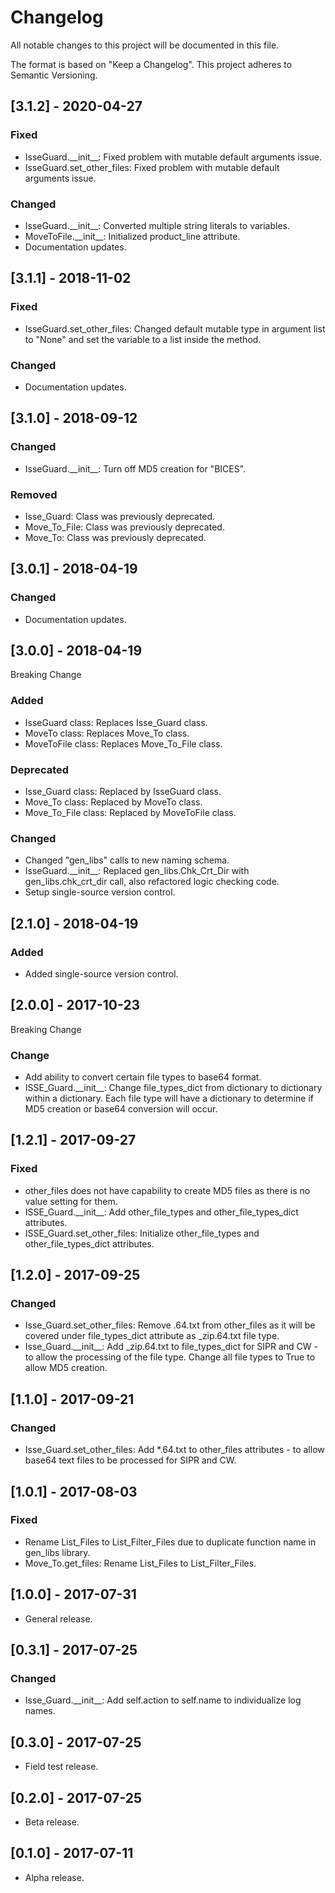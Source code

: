 # Changelog
All notable changes to this project will be documented in this file.

The format is based on "Keep a Changelog".  This project adheres to Semantic Versioning.


## [3.1.2] - 2020-04-27
### Fixed
- IsseGuard.\_\_init\_\_:  Fixed problem with mutable default arguments issue.
- IsseGuard.set_other_files:  Fixed problem with mutable default arguments issue.

### Changed
- IsseGuard.\_\_init\_\_:  Converted multiple string literals to variables.
- MoveToFile.\_\_init\_\_:  Initialized product_line attribute.
- Documentation updates.


## [3.1.1] - 2018-11-02
### Fixed
- IsseGuard.set_other_files:  Changed default mutable type in argument list to "None" and set the variable to a list inside the method.

### Changed
- Documentation updates.


## [3.1.0] - 2018-09-12
### Changed
- IsseGuard.\_\_init\_\_:  Turn off MD5 creation for "BICES".

### Removed
- Isse_Guard:  Class was previously deprecated.
- Move_To_File:  Class was previously deprecated.
- Move_To:  Class was previously deprecated.


## [3.0.1] - 2018-04-19
### Changed
- Documentation updates.


## [3.0.0] - 2018-04-19
Breaking Change

### Added
- IsseGuard class:  Replaces Isse_Guard class.
- MoveTo class:  Replaces Move_To class.
- MoveToFile class:  Replaces Move_To_File class.

### Deprecated
- Isse_Guard class:  Replaced by IsseGuard class.
- Move_To class:  Replaced by MoveTo class.
- Move_To_File class:  Replaced by MoveToFile class.

### Changed
- Changed "gen_libs" calls to new naming schema.
- IsseGuard.\_\_init\_\_:  Replaced gen_libs.Chk_Crt_Dir with gen_libs.chk_crt_dir call, also refactored logic checking code.
- Setup single-source version control.


## [2.1.0] - 2018-04-19
### Added
- Added single-source version control.


## [2.0.0] - 2017-10-23
Breaking Change

### Change
- Add ability to convert certain file types to base64 format.
- ISSE_Guard.\_\_init\_\_:  Change file_types_dict from dictionary to dictionary within a dictionary.  Each file type will have a dictionary to determine if MD5 creation or base64 conversion will occur.


## [1.2.1] - 2017-09-27
### Fixed
- other_files does not have capability to create MD5 files as there is no value setting for them.
- ISSE_Guard.\_\_init\_\_:  Add other_file_types and other_file_types_dict attributes.
- ISSE_Guard.set_other_files:  Initialize other_file_types and other_file_types_dict attributes.


## [1.2.0] - 2017-09-25
### Changed
- Isse_Guard.set_other_files:  Remove .64.txt from other_files as it will be covered under file_types_dict attribute as _zip.64.txt file type.
- Isse_Guard.\_\_init\_\_:  Add \_zip.64.txt to file_types_dict for SIPR and CW - to allow the processing of the file type.  Change all file types to True to allow MD5 creation.


## [1.1.0] - 2017-09-21
### Changed
- Isse_Guard.set_other_files:  Add \*.64.txt to other_files attributes - to allow base64 text files to be processed for SIPR and CW.


## [1.0.1] - 2017-08-03
### Fixed
- Rename List_Files to List_Filter_Files due to duplicate function name in gen_libs library.
- Move_To.get_files:  Rename List_Files to List_Filter_Files.


## [1.0.0] - 2017-07-31
- General release.


## [0.3.1] - 2017-07-25
### Changed
- Isse_Guard.\_\_init\_\_:  Add self.action to self.name to individualize log names.


## [0.3.0] - 2017-07-25
- Field test release.


## [0.2.0] - 2017-07-25
- Beta release.


## [0.1.0] - 2017-07-11
- Alpha release.

